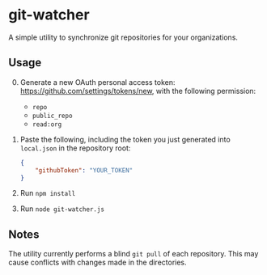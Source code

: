 # git-watcher

A simple utility to synchronize git repositories for your organizations.

## Usage
0. Generate a new OAuth personal access token: https://github.com/settings/tokens/new, with the following permission:
    * `repo`
    * `public_repo`
    * `read:org`

0. Paste the following, including the token you just generated into `local.json` in the repository root:

    ```json
    {
        "githubToken": "YOUR_TOKEN"
    }
    ```

0. Run `npm install`

0. Run `node git-watcher.js`

## Notes

The utility currently performs a blind `git pull` of each repository. This may cause conflicts with changes made in the directories.
